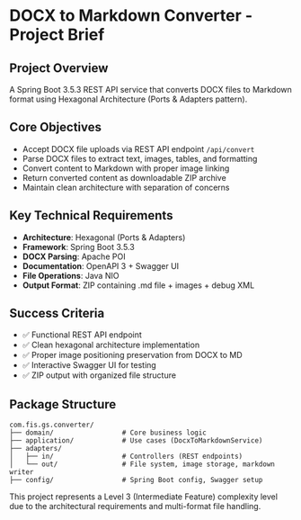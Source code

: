 # DOCX to Markdown Converter - Project Brief

## Project Overview
A Spring Boot 3.5.3 REST API service that converts DOCX files to Markdown format using Hexagonal Architecture (Ports & Adapters pattern).

## Core Objectives
- Accept DOCX file uploads via REST API endpoint `/api/convert`
- Parse DOCX files to extract text, images, tables, and formatting
- Convert content to Markdown with proper image linking
- Return converted content as downloadable ZIP archive
- Maintain clean architecture with separation of concerns

## Key Technical Requirements
- **Architecture**: Hexagonal (Ports & Adapters)
- **Framework**: Spring Boot 3.5.3
- **DOCX Parsing**: Apache POI
- **Documentation**: OpenAPI 3 + Swagger UI
- **File Operations**: Java NIO
- **Output Format**: ZIP containing .md file + images + debug XML

## Success Criteria
- ✅ Functional REST API endpoint
- ✅ Clean hexagonal architecture implementation
- ✅ Proper image positioning preservation from DOCX to MD
- ✅ Interactive Swagger UI for testing
- ✅ ZIP output with organized file structure

## Package Structure
```
com.fis.gs.converter/
├── domain/                 # Core business logic
├── application/            # Use cases (DocxToMarkdownService)
├── adapters/
│   ├── in/                 # Controllers (REST endpoints)
│   └── out/                # File system, image storage, markdown writer
├── config/                 # Spring Boot config, Swagger setup
```

This project represents a Level 3 (Intermediate Feature) complexity level due to the architectural requirements and multi-format file handling.
